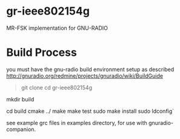 gr-ieee802154g
==============

MR-FSK implementation for GNU-RADIO

Build Process
==================
you must have the gnu-radio build environment setup as described http://gnuradio.org/redmine/projects/gnuradio/wiki/BuildGuide

> git clone <this repository>
> cd gr-ieee802154g

mkdir build

cd build
cmake ../
make
make test
sudo make install
sudo ldconfig`


see example grc files in examples directory, for use with gnuradio-companion.
